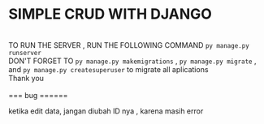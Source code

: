 # SIMPLE CRUD WITH DJANGO 
<br/>TO RUN THE SERVER ,  RUN THE FOLLOWING COMMAND 
`py manage.py runserver` <br/> DON'T FORGET TO `py manage.py makemigrations` , `py manage.py migrate` , and `py manage.py createsuperuser` to migrate all aplications
<br/> Thank you 
<br/>
<br/>
=== bug ====== <br/>

ketika edit data, jangan diubah ID nya , karena masih error
